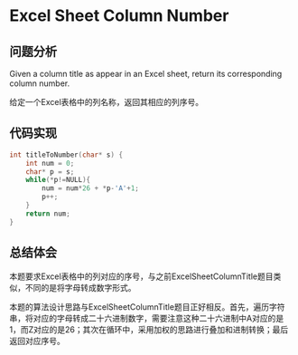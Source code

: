 #  Excel Sheet Column Number

## 问题分析
Given a column title as appear in an Excel sheet, return its corresponding column number.

给定一个Excel表格中的列名称，返回其相应的列序号。

## 代码实现
``` C
int titleToNumber(char* s) {  
    int num = 0;  
    char* p = s;
    while(*p!=NULL){
        num = num*26 + *p-'A'+1;
        p++;
    } 
    return num;  
}  
```

## 总结体会

本题要求Excel表格中的列对应的序号，与之前ExcelSheetColumnTitle题目类似，不同的是将字母转成数字形式。

本题的算法设计思路与ExcelSheetColumnTitle题目正好相反。首先，遍历字符串，将对应的字母转成二十六进制数字，需要注意这种二十六进制中A对应的是1，而Z对应的是26；其次在循环中，采用加权的思路进行叠加和进制转换；最后返回对应序号。












